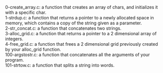 0-create_array.c: a function that creates an array of chars, and initializes it with a specific char.
<br>1-strdup.c: a function that returns a pointer to a newly allocated space in memory, which contains a copy of the string given as a parameter.
<br>2-str_concat.c: a function that concatenates two strings.
<br>3-alloc_grid.c: a function that returns a pointer to a 2 dimensional array of integers.
<br>4-free_grid.c: a function that frees a 2 dimensional grid previously created by your alloc_grid function.
<br>100-argstostr.c: a function that concatenates all the arguments of your program.
<br>101-strtow.c: a function that splits a string into words.
